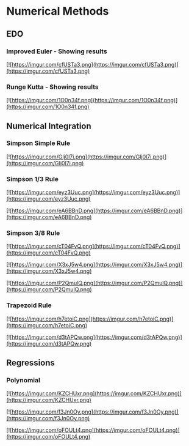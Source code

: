 # Numerical Methods 


## EDO
### Improved Euler - Showing results 

[![https://imgur.com/cfUSTa3.png](https://imgur.com/cfUSTa3.png)](https://imgur.com/cfUSTa3.png)

### Runge Kutta - Showing results

[![https://imgur.com/1O0n34f.png](https://imgur.com/1O0n34f.png)](https://imgur.com/1O0n34f.png)


## Numerical Integration

### Simpson Simple Rule

[![https://imgur.com/GIj0l7i.png](https://imgur.com/GIj0l7i.png)](https://imgur.com/GIj0l7i.png)

### Simpson 1/3 Rule

[![https://imgur.com/eyz3Uuc.png](https://imgur.com/eyz3Uuc.png)](https://imgur.com/eyz3Uuc.png)

[![https://imgur.com/eA6BBnD.png](https://imgur.com/eA6BBnD.png)](https://imgur.com/eA6BBnD.png) 

### Simpson 3/8 Rule

[![https://imgur.com/cT04FvQ.png](https://imgur.com/cT04FvQ.png)](https://imgur.com/cT04FvQ.png)

[![https://imgur.com/X3xJ5w4.png](https://imgur.com/X3xJ5w4.png)](https://imgur.com/X3xJ5w4.png)

[![https://imgur.com/P2QmulQ.png](https://imgur.com/P2QmulQ.png)](https://imgur.com/P2QmulQ.png)


### Trapezoid Rule

[![https://imgur.com/h7etoiC.png](https://imgur.com/h7etoiC.png)](https://imgur.com/h7etoiC.png)

[![https://imgur.com/d3tAPQw.png](https://imgur.com/d3tAPQw.png)](https://imgur.com/d3tAPQw.png)



## Regressions

### Polynomial

[![https://imgur.com/KZCHUxr.png](https://imgur.com/KZCHUxr.png)](https://imgur.com/KZCHUxr.png)

[![https://imgur.com/f3Jn0Oy.png](https://imgur.com/f3Jn0Oy.png)](https://imgur.com/f3Jn0Oy.png)

[![https://imgur.com/oFOULt4.png](https://imgur.com/oFOULt4.png)](https://imgur.com/oFOULt4.png)